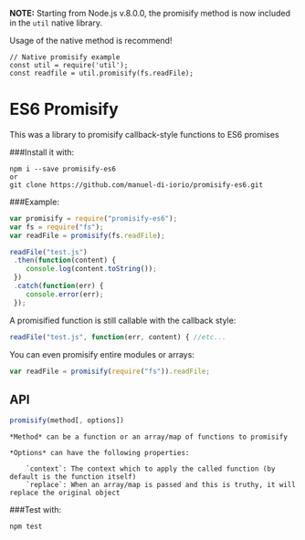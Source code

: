 **NOTE:** Starting from Node.js v.8.0.0, the promisify method is now included in the `util` native library.

Usage of the native method is recommend!

```
// Native promisify example
const util = require('util');
const readfile = util.promisify(fs.readFile);
```

# ES6 Promisify
This was a library to promisify callback-style functions to ES6 promises

###Install it with:
  
    npm i --save promisify-es6
    or
    git clone https://github.com/manuel-di-iorio/promisify-es6.git
    
###Example:

```javascript
var promisify = require("promisify-es6");
var fs = require("fs");
var readFile = promisify(fs.readFile);

readFile("test.js")
 .then(function(content) {
    console.log(content.toString());
 })
 .catch(function(err) {
    console.error(err);
 });
```

A promisified function is still callable with the callback style:

```javascript
readFile("test.js", function(err, content) { //etc...
```

You can even promisify entire modules or arrays:

```javascript
var readFile = promisify(require("fs")).readFile;
```

## API

```javascript
promisify(method[, options])
```
    *Method* can be a function or an array/map of functions to promisify
    
    *Options* can have the following properties:
    
        `context`: The context which to apply the called function (by default is the function itself)
        `replace`: When an array/map is passed and this is truthy, it will replace the original object 
    
###Test with:

    npm test
